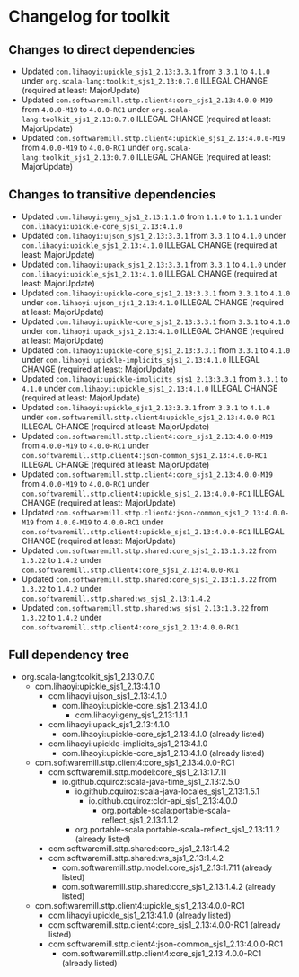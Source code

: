 # Changelog for toolkit

## Changes to direct dependencies
 - Updated `com.lihaoyi:upickle_sjs1_2.13:3.3.1` from `3.3.1` to `4.1.0` under `org.scala-lang:toolkit_sjs1_2.13:0.7.0` ILLEGAL CHANGE (required at least: MajorUpdate)
 - Updated `com.softwaremill.sttp.client4:core_sjs1_2.13:4.0.0-M19` from `4.0.0-M19` to `4.0.0-RC1` under `org.scala-lang:toolkit_sjs1_2.13:0.7.0` ILLEGAL CHANGE (required at least: MajorUpdate)
 - Updated `com.softwaremill.sttp.client4:upickle_sjs1_2.13:4.0.0-M19` from `4.0.0-M19` to `4.0.0-RC1` under `org.scala-lang:toolkit_sjs1_2.13:0.7.0` ILLEGAL CHANGE (required at least: MajorUpdate)

## Changes to transitive dependencies
 - Updated `com.lihaoyi:geny_sjs1_2.13:1.1.0` from `1.1.0` to `1.1.1` under `com.lihaoyi:upickle-core_sjs1_2.13:4.1.0`
 - Updated `com.lihaoyi:ujson_sjs1_2.13:3.3.1` from `3.3.1` to `4.1.0` under `com.lihaoyi:upickle_sjs1_2.13:4.1.0` ILLEGAL CHANGE (required at least: MajorUpdate)
 - Updated `com.lihaoyi:upack_sjs1_2.13:3.3.1` from `3.3.1` to `4.1.0` under `com.lihaoyi:upickle_sjs1_2.13:4.1.0` ILLEGAL CHANGE (required at least: MajorUpdate)
 - Updated `com.lihaoyi:upickle-core_sjs1_2.13:3.3.1` from `3.3.1` to `4.1.0` under `com.lihaoyi:ujson_sjs1_2.13:4.1.0` ILLEGAL CHANGE (required at least: MajorUpdate)
 - Updated `com.lihaoyi:upickle-core_sjs1_2.13:3.3.1` from `3.3.1` to `4.1.0` under `com.lihaoyi:upack_sjs1_2.13:4.1.0` ILLEGAL CHANGE (required at least: MajorUpdate)
 - Updated `com.lihaoyi:upickle-core_sjs1_2.13:3.3.1` from `3.3.1` to `4.1.0` under `com.lihaoyi:upickle-implicits_sjs1_2.13:4.1.0` ILLEGAL CHANGE (required at least: MajorUpdate)
 - Updated `com.lihaoyi:upickle-implicits_sjs1_2.13:3.3.1` from `3.3.1` to `4.1.0` under `com.lihaoyi:upickle_sjs1_2.13:4.1.0` ILLEGAL CHANGE (required at least: MajorUpdate)
 - Updated `com.lihaoyi:upickle_sjs1_2.13:3.3.1` from `3.3.1` to `4.1.0` under `com.softwaremill.sttp.client4:upickle_sjs1_2.13:4.0.0-RC1` ILLEGAL CHANGE (required at least: MajorUpdate)
 - Updated `com.softwaremill.sttp.client4:core_sjs1_2.13:4.0.0-M19` from `4.0.0-M19` to `4.0.0-RC1` under `com.softwaremill.sttp.client4:json-common_sjs1_2.13:4.0.0-RC1` ILLEGAL CHANGE (required at least: MajorUpdate)
 - Updated `com.softwaremill.sttp.client4:core_sjs1_2.13:4.0.0-M19` from `4.0.0-M19` to `4.0.0-RC1` under `com.softwaremill.sttp.client4:upickle_sjs1_2.13:4.0.0-RC1` ILLEGAL CHANGE (required at least: MajorUpdate)
 - Updated `com.softwaremill.sttp.client4:json-common_sjs1_2.13:4.0.0-M19` from `4.0.0-M19` to `4.0.0-RC1` under `com.softwaremill.sttp.client4:upickle_sjs1_2.13:4.0.0-RC1` ILLEGAL CHANGE (required at least: MajorUpdate)
 - Updated `com.softwaremill.sttp.shared:core_sjs1_2.13:1.3.22` from `1.3.22` to `1.4.2` under `com.softwaremill.sttp.client4:core_sjs1_2.13:4.0.0-RC1`
 - Updated `com.softwaremill.sttp.shared:core_sjs1_2.13:1.3.22` from `1.3.22` to `1.4.2` under `com.softwaremill.sttp.shared:ws_sjs1_2.13:1.4.2`
 - Updated `com.softwaremill.sttp.shared:ws_sjs1_2.13:1.3.22` from `1.3.22` to `1.4.2` under `com.softwaremill.sttp.client4:core_sjs1_2.13:4.0.0-RC1`

## Full dependency tree

 - org.scala-lang:toolkit_sjs1_2.13:0.7.0
   - com.lihaoyi:upickle_sjs1_2.13:4.1.0
     - com.lihaoyi:ujson_sjs1_2.13:4.1.0
       - com.lihaoyi:upickle-core_sjs1_2.13:4.1.0
         - com.lihaoyi:geny_sjs1_2.13:1.1.1
     - com.lihaoyi:upack_sjs1_2.13:4.1.0
       - com.lihaoyi:upickle-core_sjs1_2.13:4.1.0 (already listed)
     - com.lihaoyi:upickle-implicits_sjs1_2.13:4.1.0
       - com.lihaoyi:upickle-core_sjs1_2.13:4.1.0 (already listed)
   - com.softwaremill.sttp.client4:core_sjs1_2.13:4.0.0-RC1
     - com.softwaremill.sttp.model:core_sjs1_2.13:1.7.11
       - io.github.cquiroz:scala-java-time_sjs1_2.13:2.5.0
         - io.github.cquiroz:scala-java-locales_sjs1_2.13:1.5.1
           - io.github.cquiroz:cldr-api_sjs1_2.13:4.0.0
             - org.portable-scala:portable-scala-reflect_sjs1_2.13:1.1.2
         - org.portable-scala:portable-scala-reflect_sjs1_2.13:1.1.2 (already listed)
     - com.softwaremill.sttp.shared:core_sjs1_2.13:1.4.2
     - com.softwaremill.sttp.shared:ws_sjs1_2.13:1.4.2
       - com.softwaremill.sttp.model:core_sjs1_2.13:1.7.11 (already listed)
       - com.softwaremill.sttp.shared:core_sjs1_2.13:1.4.2 (already listed)
   - com.softwaremill.sttp.client4:upickle_sjs1_2.13:4.0.0-RC1
     - com.lihaoyi:upickle_sjs1_2.13:4.1.0 (already listed)
     - com.softwaremill.sttp.client4:core_sjs1_2.13:4.0.0-RC1 (already listed)
     - com.softwaremill.sttp.client4:json-common_sjs1_2.13:4.0.0-RC1
       - com.softwaremill.sttp.client4:core_sjs1_2.13:4.0.0-RC1 (already listed)
